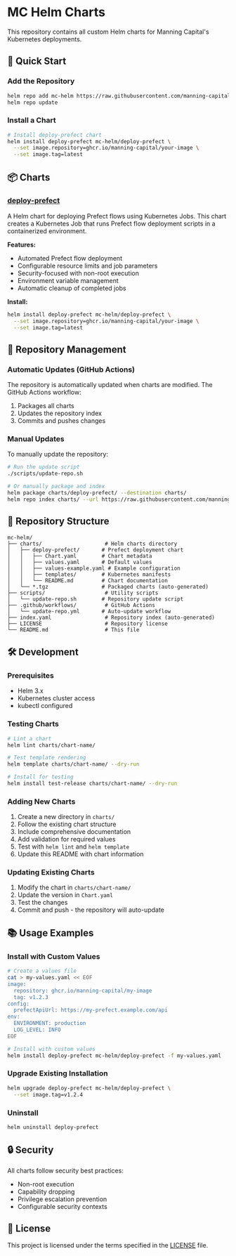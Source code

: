 # MC Helm Charts

This repository contains all custom Helm charts for Manning Capital's Kubernetes deployments.

## 🚀 Quick Start

### Add the Repository

```bash
helm repo add mc-helm https://raw.githubusercontent.com/manning-capital/mc-helm/main/charts/
helm repo update
```

### Install a Chart

```bash
# Install deploy-prefect chart
helm install deploy-prefect mc-helm/deploy-prefect \
  --set image.repository=ghcr.io/manning-capital/your-image \
  --set image.tag=latest
```

## 📦 Charts

### [deploy-prefect](./charts/deploy-prefect/)

A Helm chart for deploying Prefect flows using Kubernetes Jobs. This chart creates a Kubernetes Job that runs Prefect flow deployment scripts in a containerized environment.

**Features:**
- Automated Prefect flow deployment
- Configurable resource limits and job parameters
- Security-focused with non-root execution
- Environment variable management
- Automatic cleanup of completed jobs

**Install:**
```bash
helm install deploy-prefect mc-helm/deploy-prefect \
  --set image.repository=ghcr.io/manning-capital/your-image \
  --set image.tag=latest
```

## 🔧 Repository Management

### Automatic Updates (GitHub Actions)

The repository is automatically updated when charts are modified. The GitHub Actions workflow:
1. Packages all charts
2. Updates the repository index
3. Commits and pushes changes

### Manual Updates

To manually update the repository:

```bash
# Run the update script
./scripts/update-repo.sh

# Or manually package and index
helm package charts/deploy-prefect/ --destination charts/
helm repo index charts/ --url https://raw.githubusercontent.com/manning-capital/mc-helm/main/charts/
```

## 📁 Repository Structure

```
mc-helm/
├── charts/                    # Helm charts directory
│   ├── deploy-prefect/       # Prefect deployment chart
│   │   ├── Chart.yaml        # Chart metadata
│   │   ├── values.yaml       # Default values
│   │   ├── values-example.yaml # Example configuration
│   │   ├── templates/        # Kubernetes manifests
│   │   └── README.md         # Chart documentation
│   └── *.tgz                 # Packaged charts (auto-generated)
├── scripts/                   # Utility scripts
│   └── update-repo.sh        # Repository update script
├── .github/workflows/         # GitHub Actions
│   └── update-repo.yml       # Auto-update workflow
├── index.yaml                 # Repository index (auto-generated)
├── LICENSE                    # Repository license
└── README.md                  # This file
```

## 🛠️ Development

### Prerequisites

- Helm 3.x
- Kubernetes cluster access
- kubectl configured

### Testing Charts

```bash
# Lint a chart
helm lint charts/chart-name/

# Test template rendering
helm template charts/chart-name/ --dry-run

# Install for testing
helm install test-release charts/chart-name/ --dry-run
```

### Adding New Charts

1. Create a new directory in `charts/`
2. Follow the existing chart structure
3. Include comprehensive documentation
4. Add validation for required values
5. Test with `helm lint` and `helm template`
6. Update this README with chart information

### Updating Existing Charts

1. Modify the chart in `charts/chart-name/`
2. Update the version in `Chart.yaml`
3. Test the changes
4. Commit and push - the repository will auto-update

## 📚 Usage Examples

### Install with Custom Values

```bash
# Create a values file
cat > my-values.yaml << EOF
image:
  repository: ghcr.io/manning-capital/my-image
  tag: v1.2.3
config:
  prefectApiUrl: https://my-prefect.example.com/api
env:
  ENVIRONMENT: production
  LOG_LEVEL: INFO
EOF

# Install with custom values
helm install deploy-prefect mc-helm/deploy-prefect -f my-values.yaml
```

### Upgrade Existing Installation

```bash
helm upgrade deploy-prefect mc-helm/deploy-prefect \
  --set image.tag=v1.2.4
```

### Uninstall

```bash
helm uninstall deploy-prefect
```

## 🔒 Security

All charts follow security best practices:
- Non-root execution
- Capability dropping
- Privilege escalation prevention
- Configurable security contexts

## 📄 License

This project is licensed under the terms specified in the [LICENSE](LICENSE) file.
